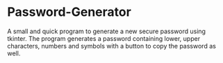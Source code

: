 # Password-Generator
A small and quick program to generate a new secure password using tkinter. 
The program generates a password containing lower, upper characters, numbers and symbols with a button to copy the password as well.
